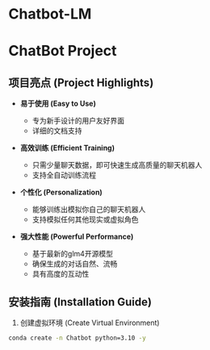 # Chatbot-LM
# ChatBot Project

## 项目亮点 (Project Highlights)

- **易于使用 (Easy to Use)**
  - 专为新手设计的用户友好界面
  - 详细的文档支持

- **高效训练 (Efficient Training)**
  - 只需少量聊天数据，即可快速生成高质量的聊天机器人
  - 支持全自动训练流程

- **个性化 (Personalization)**
  - 能够训练出模拟你自己的聊天机器人
  - 支持模拟任何其他现实或虚拟角色

- **强大性能 (Powerful Performance)**
  - 基于最新的glm4开源模型
  - 确保生成的对话自然、流畅
  - 具有高度的互动性

## 安装指南 (Installation Guide)

1. 创建虚拟环境 (Create Virtual Environment)
```bash
conda create -n Chatbot python=3.10 -y
